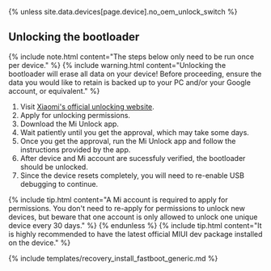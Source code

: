 {% unless site.data.devices[page.device].no_oem_unlock_switch %}
## Unlocking the bootloader

{% include note.html content="The steps below only need to be run once per device." %}
{% include warning.html content="Unlocking the bootloader will erase all data on your device!
Before proceeding, ensure the data you would like to retain is backed up to your PC and/or your Google account, or equivalent." %}

1. Visit [Xiaomi's official unlocking website](http://en.miui.com/unlock/).
2. Apply for unlocking permissions.
3. Download the Mi Unlock app.
4. Wait patiently until you get the approval, which may take some days.
5. Once you get the approval, run the Mi Unlock app and follow the instructions provided by the app.
6. After device and Mi account are sucessfuly verified, the bootloader should be unlocked.
8. Since the device resets completely, you will need to re-enable USB debugging to continue.

{% include tip.html content="A Mi account is required to apply for permissions. You don't need to re-apply for permissions to unlock new devices,
but beware that one account is only allowed to unlock one unique device every 30 days." %}
{% endunless %}
{% include tip.html content="It is highly recommended to have the latest official MIUI dev package installed on the device." %}

{% include templates/recovery_install_fastboot_generic.md %}

